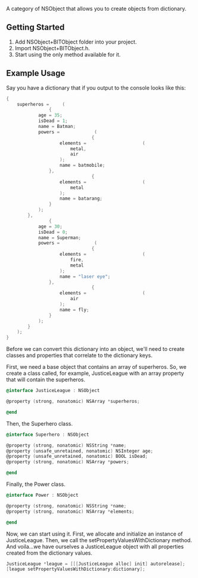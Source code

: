 A category of NSObject that allows you to create objects from dictionary.

## Getting Started

1. Add NSObject+BITObject folder into your project.
2. Import NSObject+BITObject.h.
3. Start using the only method available for it.

## Example Usage

Say you have a dictionary that if you output to the console looks like this:

``` objective-c
{
    superheros =     (
                {
            age = 35;
            isDead = 1;
            name = Batman;
            powers =             (
                                {
                    elements =                     (
                        metal,
                        air
                    );
                    name = batmobile;
                },
                                {
                    elements =                     (
                        metal
                    );
                    name = batarang;
                }
            );
        },
                {
            age = 30;
            isDead = 0;
            name = Superman;
            powers =             (
                                {
                    elements =                     (
                        fire,
                        metal
                    );
                    name = "laser eye";
                },
                                {
                    elements =                     (
                        air
                    );
                    name = fly;
                }
            );
        }
    );
}
```

Before we can convert this dictionary into an object, we'll need to create classes and properties that correlate to the dictionary keys.

First, we need a base object that contains an array of superheros. So, we create a class called, for example,  JusticeLeague with an array property that will contain the superheros.

``` objective-c
@interface JusticeLeague : NSObject

@property (strong, nonatomic) NSArray *superheros;

@end
```

Then, the Superhero class.

``` objective-c
@interface Superhero : NSObject

@property (strong, nonatomic) NSString *name;
@property (unsafe_unretained, nonatomic) NSInteger age;
@property (unsafe_unretained, nonatomic) BOOL isDead;
@property (strong, nonatomic) NSArray *powers;

@end
```

Finally, the Power class.

``` objective-c
@interface Power : NSObject

@property (strong, nonatomic) NSString *name;
@property (strong, nonatomic) NSArray *elements;

@end
```

Now, we can start using it. First, we allocate and initialize an instance of JusticeLeague. Then, we call the setPropertyValuesWithDictionary method. And voila...we have ourselves a JusticeLeague object with all properties created from the dictionary values.

``` objective-c
JusticeLeague *league = [[[JusticeLeague alloc] init] autorelease];
[league setPropertyValuesWithDictionary:dictionary];
```


